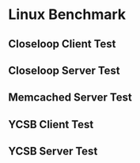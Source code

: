 # Linux Benchmark

## Closeloop Client Test
## Closeloop Server Test
## Memcached Server Test
## YCSB Client Test
## YCSB Server Test